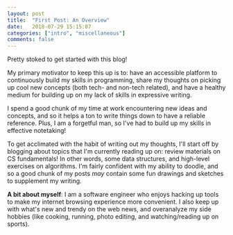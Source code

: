 ```yaml
---
layout: post
title:  "First Post: An Overview"
date:   2018-07-29 15:15:07
categories: ["intro", "miscellaneous"]
comments: false
---
```


Pretty stoked to get started with this blog!

My primary motivator to keep this up is to: have an accessible platform to continuously build my skills in programming, share my thoughts on picking up cool new concepts (both tech- and non-tech related), and have a healthy medium for building up on my lack of skills in expressive writing.

<!--more-->

I spend a good chunk of my time at work encountering new ideas and concepts, and so it helps a ton to write things down to have a reliable reference. Plus, I am a forgetful man, so I've had to build up my skills in effective notetaking!

To get acclimated with the habit of writing out my thoughts, I'll start off by blogging about topics that I'm currently reading up on: review materials on CS fundamentals! In other words, some data structures, and high-level exercises on algorithms. I'm fairly confident with my ability to doodle, and so a good chunk of my posts *may* contain some fun drawings and sketches to supplement my writing.

<strong>A bit about myself</strong>: I am a software engineer who enjoys hacking up tools to make my internet browsing experience more convenient. I also keep up with what's new and trendy on the web news, and overanalyze my side hobbies (like cooking, running, photo editing, and watching/reading up on sports).